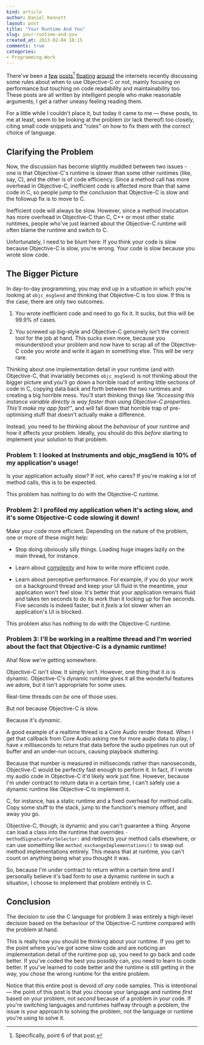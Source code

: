 ```yaml
---
kind: article
author: Daniel Kennett
layout: post
title: "Your Runtime And You"
slug: your-runtime-and-you
created_at: 2013-02-04 18:15
comments: true
categories:
- Programming-Work
---
```


There've been a [few](http://ashfurrow.com/blog/the-necessity-of-c-in-objective-c) [posts](http://ashfurrow.com/blog/seven-deadly-sins-of-modern-objective-c)[^your-runtime-and-you-1] [floating](http://ashfurrow.com/blog/objcmsgsend-is-not-your-bottleneck) [around](http://xinsight.ca/blog/saving-objc-method-calls/) the internets recently discussing some rules about when to use Objective-C or not, mainly focusing on performance but touching on code readability and maintainability too. These posts are all written by intelligent people who make reasonable arguments, I get a rather uneasy feeling reading them.

For a little while I couldn't place it, but today it came to me — these posts, to me at least, seem to be looking at the problem (or lack thereof) too closely, citing small code snippets and "rules" on how to fix them with the correct choice of language.

[^your-runtime-and-you-1]: Specifically, point 6 of that post.

## Clarifying the Problem ##

Now, the discussion has become slightly muddled between two issues - one is that Objective-C's runtime is slower than some other runtimes (like, say, C), and the other is of code efficiency. Since a method call has more overhead in Objective-C,  inefficient code is affected more than that same code in C, so people jump to the conclusion that Objective-C is slow and the followup fix is to move to C.

Inefficient code will always be slow. However, since a method invocation has more overhead in Objective-C than C, C++ or most other static runtimes, people who've just learned about the Objective-C runtime will often blame the runtime and switch to C.

Unfortunately, I need to be blunt here: If you think your code is slow because Objective-C is slow, you're wrong. Your code is slow because you wrote slow code.

## The Bigger Picture ##

In day-to-day programming, you may end up in a situation in which you're looking at `objc_msgSend` and thinking that Objective-C is too slow. If this is the case, there are only two outcomes.

1. You wrote inefficient code and need to go fix it. It sucks, but this will be 99.9% of cases.

2. You screwed up big-style and Objective-C genuinely isn't the correct tool for the job at hand. This sucks even more, because you misunderstood your problem and now have to scrap all of the Objective-C code you wrote and write it again in something else. This will be *very* rare.

Thinking about one implementation detail in your runtime (and with Objective-C, that invariably becomes `objc_msgSend`) is *not* thinking about the bigger picture and you'll go down a horrible road of writing little sections of code in C, copying data back and forth between the two runtimes and creating a big horrible mess. You'll start thinking things like *"Accessing this instance variable directly is way faster than using Objective-C properties. This'll make my app fast!"*, and will fall down that horrible trap of pre-optimising stuff that doesn't actually make a difference.

Instead, you need to be thinking about the *behaviour* of your runtime and how it affects your problem. Ideally, you should do this *before* starting to implement your solution to that problem.

### Problem 1: I looked at Instruments and objc_msgSend is 10% of my application's usage! ###

Is your application actually slow? If not, who cares? If you're making a lot of method calls, this is to be expected.

This problem has nothing to do with the Objective-C runtime.

### Problem 2: I profiled my application when it's acting slow, and it's some Objective-C code slowing it down! ###

Make your code more efficient. Depending on the nature of the problem, one or more of these might help:

* Stop doing obviously silly things. Loading huge images lazily on the main thread, for instance.

* Learn about [complexity](http://en.wikipedia.org/wiki/Computational_complexity_theory) and how to write more efficient code.

* Learn about perceptive performance. For example, if you do your work on a background thread and keep your UI fluid in the meantime, your application won't feel slow. It's better that your application remains fluid and takes ten seconds to do its work than it locking up for five seconds. Five seconds is indeed faster, but it *feels* a lot slower when an application's UI is blocked.

This problem also has nothing to do with the Objective-C runtime.

### Problem 3: I'll be working in a realtime thread and I'm worried about the fact that Objective-C is a dynamic runtime! ###

Aha! Now we're getting somewhere. 

Objective-C isn't slow. It simply isn't. However, one thing that it *is* is dynamic. Objective-C's dynamic runtime gives it all the wonderful features we adore, but it isn't appropriate for some uses.

Real-time threads *can be* one of those uses. 

But not because Objective-C is slow. 

Because it's *dynamic*.

A good example of a realtime thread is a Core Audio render thread. When I get that callback from Core Audio asking me for more audio data to play, I have *x* milliseconds to return that data before the audio pipelines run out of buffer and an under-run occurs, causing playback stuttering.

Because that number is measured in milliseconds rather than nanoseconds, Objective-C would be perfectly fast enough to perform it. In fact, if I wrote my audio code in Objective-C it'd likely work just fine. However, because I'm under contract to return data in a certain time, I can't safely use a dynamic runtime like Objective-C to implement it.

C, for instance, has a static runtime and a fixed overhead for method calls. Copy some stuff to the stack, jump to the function's memory offset, and away you go.

Objective-C, though, is dynamic and you can't guarantee a thing. Anyone can load a class into the runtime that overrides `-methodSignatureForSelector:` and redirects your method calls elsewhere, or can use something like `method_exchangeImplementations()` to swap out method implementations entirely. This means that at runtime, you can't count on anything being what you thought it was.

So, because I'm under contract to return within a certain time and I personally believe it's bad form to use a dynamic runtime in such a situation, I choose to implement that problem entirely in C.

## Conclusion ##

The decision to use the C language for problem 3 was entirely a high-level decision based on the behaviour of the Objective-C runtime compared with the problem at hand.

This is really how you should be thinking about your runtime. If you get to the point where you've got some slow code and are noticing an implementation detail of the runtime pop up, you need to go back and code better. If you've coded the best you possibly can, you need to learn to code better. If you've learned to code better and the runtime is still getting in the way, you chose the wrong runtime for the entire problem.

Notice that this entire post is devoid of *any* code samples. This is intentional — the point of this post is that you choose your language and runtime *first* based on your problem, not *second* because of a problem in your code. If you're switching languages and runtimes halfway through a problem, the issue is your approach to solving the problem, not the language or runtime you're using to solve it. 
